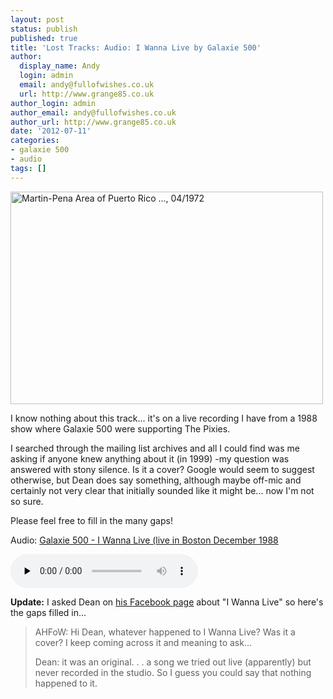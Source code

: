 ```yaml
---
layout: post
status: publish
published: true
title: 'Lost Tracks: Audio: I Wanna Live by Galaxie 500'
author:
  display_name: Andy
  login: admin
  email: andy@fullofwishes.co.uk
  url: http://www.grange85.co.uk
author_login: admin
author_email: andy@fullofwishes.co.uk
author_url: http://www.grange85.co.uk
date: '2012-07-11'
categories:
- galaxie 500
- audio
tags: []
---
```

<p><a href="http://www.flickr.com/photos/usnationalarchives/3927159186/" title="Martin-Pena Area of Puerto Rico ..., 04/1972 by The U.S. National Archives, on Flickr"><img class="aligncenter" src="https://farm3.staticflickr.com/2620/3927159186_cf02961e25.jpg" width="500" height="340" alt="Martin-Pena Area of Puerto Rico ..., 04/1972"></a></p>
<p>I know nothing about this track... it's on a live recording I have from a 1988 show where Galaxie 500 were supporting The Pixies.</p>
<p>I searched through the mailing list archives and all I could find was me asking if anyone knew anything about it (in 1999) -my question was answered with stony silence. Is it a cover? Google would seem to suggest otherwise, but Dean does say something, although maybe off-mic and certainly not very clear that initially sounded like it might be... now I'm not so sure.</p>
<p>Please feel free to fill in the many gaps!</p>

<div class="well"><p class="audio">Audio: <a href="https://media.fullofwishes.co.uk/01-galaxie_500/audio/1988-12-16_06_Galaxie%20500_I_Wanna_Live.mp3">Galaxie 500 - I Wanna Live (live in Boston December 1988</a></p><audio controls="controls" preload="none" src="https://media.fullofwishes.co.uk/01-galaxie_500/audio/1988-12-16_06_Galaxie%20500_I_Wanna_Live.mp3"></audio></div>

<p><strong>Update:</strong> I asked Dean on <a href="https://www.facebook.com/fullofwishes#!/DeanWareham/posts/475603405785201?notif_t=share_comment">his Facebook page</a> about "I Wanna Live" so here's the gaps filled in...</p>
<blockquote><p> AHFoW: Hi Dean, whatever happened to I Wanna Live? Was it a cover? I keep coming across it and meaning to ask...</p>
<p>Dean: it was an original. . . a song we tried out live (apparently) but never recorded in the studio. So I guess you could say that nothing happened to it.</p></blockquote>
<p></p>
